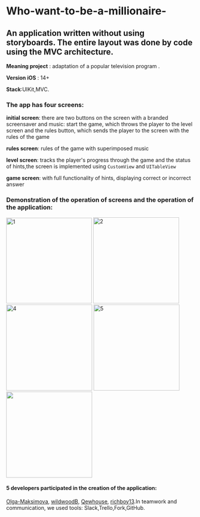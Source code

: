 # Who-want-to-be-a-millionaire-

## An application written without using storyboards. The entire layout was done by code using the MVC architecture.

**Meaning project** : adaptation of a popular television program .

**Version iOS** : 14+

**Stack**:UIKit,MVC.


### The app has four screens:

**initial screen**: there are two buttons on the screen with a branded screensaver and music: start the game, which throws the player to the level screen and the rules button, which sends the player to the screen with the rules of the game

**rules screen**: rules of the game with superimposed music

**level screen**: tracks the player's progress through the game and the status of hints,the screen is implemented using ``CustomView`` and ``UITableView``

**game screen**: with full functionality of hints, displaying correct or incorrect answer

### Demonstration of the operation of screens and the operation of the application:

<img width="229" alt="1" src="https://user-images.githubusercontent.com/110721351/202409291-9edf65fe-c7e4-4064-873e-af7b1c8b9956.png"> <img width="230" alt="2" src="https://user-images.githubusercontent.com/110721351/202409325-69f4d522-ef75-4e06-8ac2-7ed03a8d3b90.png">
<img width="230" alt="4" src="https://user-images.githubusercontent.com/110721351/202409453-5a56a662-a837-4490-8944-4d13f0a79916.png">
<img width="230" alt="5" src="https://user-images.githubusercontent.com/110721351/202409785-11a43d94-6615-4726-8196-ec132632f94d.png">
<img width="230" src="https://user-images.githubusercontent.com/110721351/202414378-cef9fc7e-bf89-40dc-a187-7133fc3beada.gif">

#### 5 developers participated in the creation of the application:
[Olga-Maksimova](https://github.com/Olga-Maksimova), [wildwoodB](https://github.com/wildwoodB), [Qewhouse](https://github.com/Qewhouse), 
[richboy13](https://github.com/richboy13).In teamwork and communication, we used tools: Slack,Trello,Fork,GitHub.












